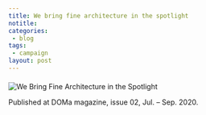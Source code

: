 ```yaml
---
title: We bring fine architecture in the spotlight
notitle:
categories:
 - blog
tags:
 - campaign
layout: post
---
```


<div style="margin-top: 20px;">
  <img src="/luun/assets/images/campaign2020/we-bring-fine-architecture-in-the-spotlight.jpg" alt="We Bring Fine Architecture in the Spotlight" class="bordered" />
</div>

Published at DOMa magazine, issue 02, Jul. – Sep. 2020.
